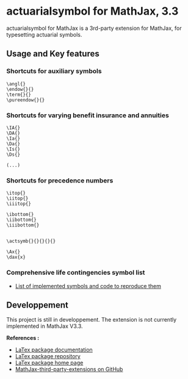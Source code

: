 # actuarialsymbol for MathJax, 3.3

actuarialsymbol for MathJax is a 3rd-party extension for MathJax, for typesetting actuarial symbols.

## Usage and Key features
 
### Shortcuts for auxiliary symbols
    
    \angl{}
    \endow{}{}
    \term{}{}
    \pureendow{}{}
    
    
### Shortcuts for varying benefit insurance and annuities

    \IA{}
    \DA{}
    \Ia{}
    \Da{}
    \Is{}
    \Ds{}
    
    (...)
 
### Shortcuts for precedence numbers

    \itop{}
    \iitop{}
    \iiitop{}
    
    \ibottom{}
    \iibottom{}
    \iiibottom{}

    
    \actsymb{}{}{}{}{}
   
    \Ax{}
    \dax{x}

### Comprehensive life contingencies symbol list

- [List of implemented symbols and code to reproduce them](https://madev34.github.io/actuarialsymbol-MathJax/)


## Developpement
This project is still in developpement. The extension is not currently implemented in MathJax V3.3.



**References :**

- [LaTex package documentation](https://ctan.math.illinois.edu/macros/latex/contrib/actuarialsymbol/actuarialsymbol.pdf)
- [LaTex package repository](https://gitlab.com/vigou3/actuarialsymbol)
- [LaTex package home page](https://vigou3.gitlab.io/actuarialsymbol/)
- [MathJax-third-party-extensions on GitHub](https://github.com/mathjax/MathJax-third-party-extensions)
